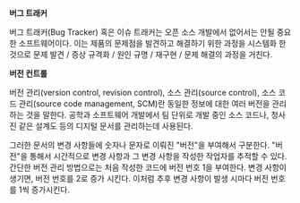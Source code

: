 **버그 트래커**

버그 트래커\(Bug Tracker\) 혹은 이슈 트래커는 오픈 소스 개발에서 없어서는 안될 중요한 소프트웨어이다. 이는 제품의 문제점을 발견하고 해결하기 위한 과정을 시스템화 한 것으로 문제 발견 / 증상 규격화 / 원인 규명 / 재구현 / 문제 해결의 과정을 거친다.

**버전 컨트롤**

버전 관리\(version control, revision control\), 소스 관리\(source control\), 소스 코드 관리\(source code management, SCM\)란 동일한 정보에 대한 여러 버전을 관리하는 것을 말한다. 공학과 소프트웨어 개발에서 팀 단위로 개발 중인 소스 코드나, 청사진 같은 설계도 등의 디지털 문서를 관리하는데 사용된다.

그러한 문서의 변경 사항들에 숫자나 문자로 이뤄진 "버전"을 부여해서 구분한다. "버전"을 통해서 시간적으로 변경 사항과 그 변경 사항을 작성한 작업자를 추적할 수 있다. 간단한 버전 관리 방법으로는 처음 작성한 코드에 버전 번호 1을 부여한다. 변경 사항이 생기면, 버전 번호를 2로 증가 시킨다. 이처럼 추후 변경 사항이 발생 시마다 버전 번호를 1씩 증가시킨다.

